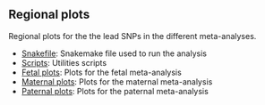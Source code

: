 ## Regional plots

Regional plots for the the lead SNPs in the different meta-analyses.

- [Snakefile](Snakefile): Snakemake file used to run the analysis
- [Scripts](Scripts): Utilities scripts
- [Fetal plots](Plots/Fetal): Plots for the fetal meta-analysis
- [Maternal plots](Plots/Maternal): Plots for the maternal meta-analysis
- [Paternal plots](Plots/Paternal): Plots for the paternal meta-analysis
